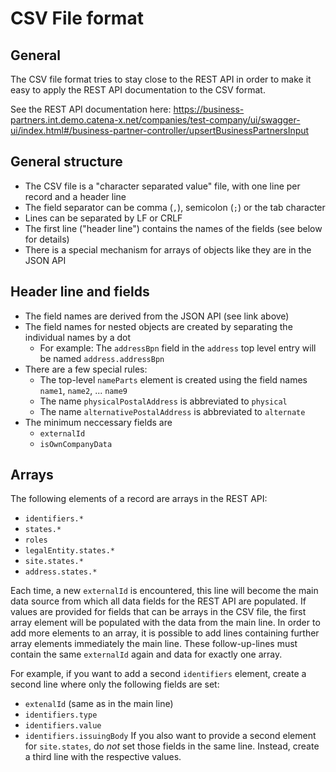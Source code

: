 # CSV File format

## General
The CSV file format tries to stay close to the REST API in order to make it easy to
apply the REST API documentation to the CSV format.

See the REST API documentation here:
https://business-partners.int.demo.catena-x.net/companies/test-company/ui/swagger-ui/index.html#/business-partner-controller/upsertBusinessPartnersInput

## General structure
- The CSV file is a "character separated value" file, with one line per record and a header line
- The field separator can be comma (`,`), semicolon (`;`) or the tab character
- Lines can be separated by LF or CRLF
- The first line ("header line") contains the names of the fields (see below for details)
- There is a special mechanism for arrays of objects like they are in the JSON API

## Header line and fields
- The field names are derived from the JSON API (see link above)
- The field names for nested objects are created by separating the individual names by a dot
  - For example: The `addressBpn` field in the `address` top level entry will be named `address.addressBpn`
- There are a few special rules:
  - The top-level `nameParts` element is created using the field names `name1`, `name2`, ... `name9`
  - The name `physicalPostalAddress` is abbreviated to `physical`
  - The name `alternativePostalAddress` is abbreviated to `alternate`
- The minimum neccessary fields are
  - `externalId`
  - `isOwnCompanyData`

## Arrays
The following elements of a record are arrays in the REST API:
- `identifiers.*`
- `states.*`
- `roles`
- `legalEntity.states.*`
- `site.states.*`
- `address.states.*`

Each time, a new `externalId` is encountered, this line will become the main data source from which
all data fields for the REST API are populated. If values are provided for fields that can be arrays
in the CSV file, the first array element will be populated with the data from the main line.
In order to add more elements to an array, it is possible to add lines containing further array elements
immediately the main line. These follow-up-lines must contain the same `externalId` again and data
for exactly one array.

For example, if you want to add a second `identifiers` element, create a second line where only
the following fields are set:
- `extenalId` (same as in the main line)
- `identifiers.type`
- `identifiers.value`
- `identifiers.issuingBody`
If you also want to provide a second element for `site.states`, do *not* set those fields
in the same line. Instead, create a third line with the respective values.
